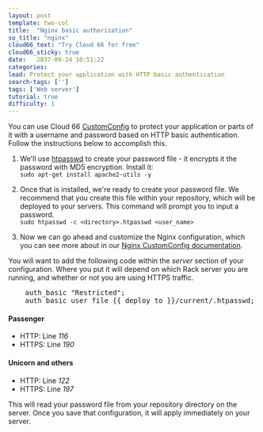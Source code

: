 ```yaml
---
layout: post
template: two-col
title:  "Nginx basic authorization"
so_title: "nginx"
cloud66_text: "Try Cloud 66 for free"
cloud66_sticky: true
date:   2037-09-24 10:51:22
categories: 
lead: Protect your application with HTTP basic authentication
search-tags: ['']
tags: ['Web server']
tutorial: true
difficulty: 1
---
```


You can use Cloud 66 [CustomConfig](/stack-features/custom-config.html) to protect your application or parts of it with a username and password based on HTTP basic authentication.
Follow the instructions below to accomplish this.

1. We'll use [htpasswd](http://httpd.apache.org/docs/2.2/programs/htpasswd.html) to create your password file - it encrypts it the password with MD5 encryption. Install it:
<br>`sudo apt-get install apache2-utils -y`<br>

2. Once that is installed, we're ready to create your password file. We recommend that you create this file within your repository, which will be deployed to your servers. This command will prompt you to input a password.
<br>`sudo htpasswd -c <directory>.htpasswd <user_name>`<br>

3. Now we can go ahead and customize the Nginx configuration, which you can see more about in our [Nginx CustomConfig documentation](/how-to/nginx-customconfig.html).

You will want to add the following code within the _server_ section of your configuration. Where you put it will depend on which Rack server you are running, and whether or not you are using HTTPS traffic.

<pre class="terminal">
	auth_basic "Restricted";
	auth_basic_user_file &#123;&#123; deploy_to &#125;&#125;/current/.htpasswd;
</pre>

#### Passenger
- HTTP: Line _116_
- HTTPS: Line _190_

#### Unicorn and others
- HTTP: Line _122_
- HTTPS: Line _197_

This will read your password file from your repository directory on the server. Once you save that configuration, it will apply immediately on your server.





